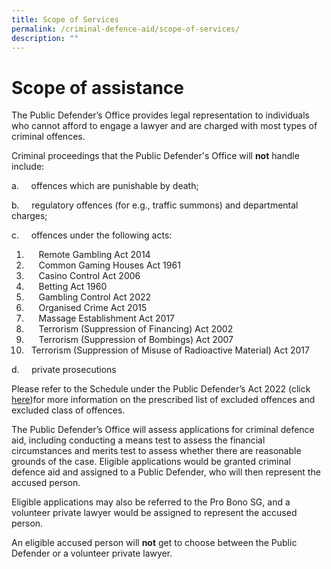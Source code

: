 ```yaml
---
title: Scope of Services
permalink: /criminal-defence-aid/scope-of-services/
description: ""
---
```

# Scope of assistance
The Public Defender’s Office provides legal representation to individuals who cannot afford to engage a lawyer and are charged with most types of criminal offences.

Criminal proceedings that the Public Defender's Office will **not** handle include:

a.     offences which are punishable by death;

b.     regulatory offences (for e.g., traffic summons) and departmental charges;

c.     offences under the following acts:

1.        Remote Gambling Act 2014
2.        Common Gaming Houses Act 1961
3.        Casino Control Act 2006
4.        Betting Act 1960
5.        Gambling Control Act 2022
6.        Organised Crime Act 2015
7.        Massage Establishment Act 2017
8.        Terrorism (Suppression of Financing) Act 2002
9.      Terrorism (Suppression of Bombings) Act 2007
10.   Terrorism (Suppression of Misuse of Radioactive Material) Act 2017

d.     private prosecutions

Please refer to the Schedule under the Public Defender’s Act 2022 (click [here](https://sso.agc.gov.sg/Bills-Supp/17-2022/Published/20220704?DocDate=20220704))for more information on the prescribed list of excluded offences and excluded class of offences.
	
The Public Defender’s Office will assess applications for criminal defence aid, including conducting a means test to assess the financial circumstances and merits test to assess whether there are reasonable grounds of the case. Eligible applications would be granted criminal defence aid and assigned to a Public Defender, who will then represent the accused person.

Eligible applications may also be referred to the Pro Bono SG, and a volunteer private lawyer would be assigned to represent the accused person.

An eligible accused person will **not** get to choose between the Public Defender or a volunteer private lawyer.